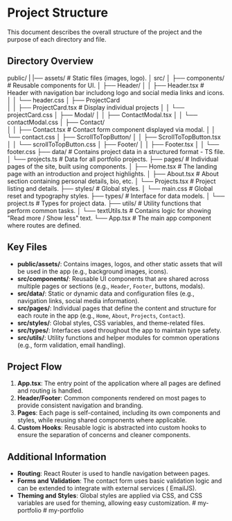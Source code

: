 # Project Structure

This document describes the overall structure of the project and the purpose of each directory and file.

## Directory Overview

public/
|
|── assets/                             # Static files (images, logo).
│
src/
│
├── components/                     # Reusable components for UI.
│   ├── Header/
│   │   ├── Header.tsx              # Header with navigation bar includong logo and social media links and icons.
│   │   └── header.css
│   ├── ProjectCard                 
│   │   ├── ProjectCard.tsx         # Display individual projects
│   │   └── projectCard.css
│   ├── Modal/
│   │   ├── ContactModal.tsx
│   │   └── contactModal.css
│   ├── Contact/                    
│   │   ├── Contact.tsx             # Contact form component displayed via modal.
│   │   └── contact.css
│   ├── ScrollToTopButton/
│   │   ├── ScrollToTopButton.tsx
│   │   └── scrollToTopButton.css
│   ├── Footer/
│   │   ├── Footer.tsx
│   │   └── footer.css
├── data/                           # Contains project data in a structured format - TS file.
│   └── projects.ts                 # Data for all portfolio projects.
├── pages/                          # Individual pages of the site, built using components.
│   ├── Home.tsx                    # The landing page with an introduction and project highlights.
│   ├── About.tsx                   # About section containing personal details, bio, etc.
│   └── Projects.tsx                # Project listing and details.
├── styles/                         # Global styles.
│   └── main.css                    # Global reset and typography styles.
├── types/                          # Interface for data models.
│   └── project.ts                  # Types for project data.
├── utils/                          # Utility functions that perform common tasks.
│   └── textUtils.ts                # Contains logic for showing "Read more / Show less" text.
└── App.tsx                         # The main app component where routes are defined.


## Key Files

- **public/assets/**: Contains images, logos, and other static assets that will be used in the app (e.g., background images, icons).
- **src/components/**: Reusable UI components that are shared across multiple pages or sections (e.g., `Header`, `Footer`, buttons, modals).
- **src/data/**: Static or dynamic data and configuration files (e.g., navigation links, social media information).
- **src/pages/**: Individual pages that define the content and structure for each route in the app (e.g., `Home`, `About`, `Projects`, `Contact`).
- **src/styles/**: Global styles, CSS variables, and theme-related files.
- **src/types/**: Interfaces used throughout the app to maintain type safety.
- **src/utils/**: Utility functions and helper modules for common operations (e.g., form validation, email handling).

## Project Flow

1. **App.tsx**: The entry point of the application where all pages are defined and routing is handled.
2. **Header/Footer**: Common components rendered on most pages to provide consistent navigation and branding.
3. **Pages**: Each page is self-contained, including its own components and styles, while reusing shared components where applicable.
4. **Custom Hooks**: Reusable logic is abstracted into custom hooks to ensure the separation of concerns and cleaner components.

## Additional Information

- **Routing**: React Router is used to handle navigation between pages.
- **Forms and Validation**: The contact form uses basic validation logic and can be extended to integrate with external services ( EmailJS).
- **Theming and Styles**: Global styles are applied via CSS, and CSS variables are used for theming, allowing easy customization.
#   m y - p o r t f o l i o  
 #   m y - p o r t f o l i o  
 